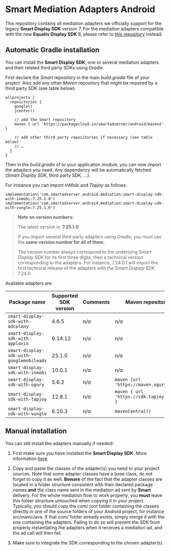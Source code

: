 # Smart Mediation Adapters Android

This repository contains all mediation adapters we officially support for the legacy __Smart Display SDK__ version 7.
For the mediation adapters compatible with the new __Equativ Display SDK__ 8, please refer to [this repository](https://github.com/smartadserver/equativ-display-sdk-mediation-adapters-android) instead.


## Automatic Gradle installation

You can install the __Smart Display SDK__, one or several mediation adapters and their related third party SDKs using _Gradle_.

First declare the _Smart_ repository in the main _build.gradle_ file of your project. Also add any other _Maven_ repository that might be required by a third party SDK (see table below).

    allprojects {
      repositories {
        google()
        jcenter()

        // add the Smart repository
        maven { url 'https://packagecloud.io/smartadserver/android/maven2' }

        // add other third party repositories if necessary (see table below)
        // …
      }
    }

Then in the _build.gradle_ of to your application module, you can now import the adapters you need. Any dependency will be automatically fetched (_Smart Display SDK_, third party SDK, …).

For instance you can import _InMobi_ and _Tapjoy_ as follows:

    implementation('com.smartadserver.android.mediation:smart-display-sdk-with-inmobi:7.25.1.0')
    implementation('com.smartadserver.android.mediation:smart-display-sdk-with-vungle:7.25.1.0')

> **Note on version numbers:**
>
> The latest version is: **7.25.1.0**
>
> If you import several third party adapters using _Gradle_, you must use the **same version number for all of them**.
>
> The version number always correspond to the underlying _Smart Display SDK_ for its first three digits, then a technical version corresponding to the adapters.
> For instance, 7.24.0.1 will import the first technical release of the adapters with the _Smart Display SDK_ 7.24.0.

Available adapters are:

| Package name | Supported SDK version | Comments | Maven repository |
| ------------ | --------------------- | -------- | ---------------- |
| ```smart-display-sdk-with-adcolony``` | 4.6.5 | _n/a_ | _n/a_ |
| ```smart-display-sdk-with-applovin``` | 9.14.12 | _n/a_ | _n/a_ |
| ```smart-display-sdk-with-googlemobileads``` | 23.1.0 | _n/a_ | _n/a_ |
| ```smart-display-sdk-with-inmobi``` | 10.0.1 | _n/a_ | _n/a_ |
| ```smart-display-sdk-with-ogury``` | 5.6.2 | _n/a_ | ```maven {url 'https://maven.ogury.co'}``` |
| ```smart-display-sdk-with-tapjoy``` | 12.8.1 | _n/a_ | ```maven { url 'https://sdk.tapjoy.com/' }``` |
| ```smart-display-sdk-with-vungle``` | 6.10.3 | _n/a_ | ```mavenCentral()``` |

## Manual installation

You can still install the adapters manually if needed:

1. First make sure you have installed the __Smart Display SDK__. More information [here](http://documentation.smartadserver.com/DisplaySDK/android/gettingstarted.html).

2. Copy and paste the classes of the adapter(s) you need to your project sources. Note that some adapter classes have a base class, do not forget to copy it as well. __Beware__ of the fact that the adapter classes are located in a folder structure consistent with their declared package names __and__ the class name sent in the mediation ad sent by __Smart__ delivery. For the whole mediation flow to work properly, you __must__ leave this folder structure untouched when copying it in your project. Typically, you should copy the com/ root folder containing the classes directly in one of the source folders of your Android project, for instance src/main/Java. If that com/ folder already exists, simply merge it with the one containing the adapters. Failing to do so will prevent the SDK from properly instantiating the adapters when it receives a mediation ad, and the ad call will then fail.

3. Make sure to integrate the SDK corresponding to the chosen adapter(s).
